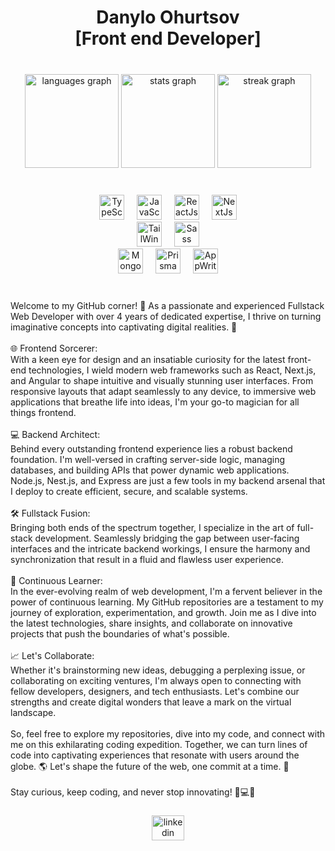 <h1 align="center">‎‎Danylo Ohurtsov <br/>[Front end Developer]</h1>

###

<br clear="both">

<div align="center">
  <img src="https://github-readme-stats.vercel.app/api/top-langs?username=DanyloOhurtsov&locale=en&hide_title=false&layout=compact&card_width=320&langs_count=5&theme=react&hide_border=false&order=2" height="150" alt="languages graph"  />
  <img src="https://github-readme-stats.vercel.app/api?username=DanyloOhurtsov&hide_title=false&hide_rank=true&show_icons=true&include_all_commits=true&count_private=true&disable_animations=false&theme=react&locale=en&hide_border=false&order=1" height="150" alt="stats graph"  />
  <img src="https://streak-stats.demolab.com?user=DanyloOhurtsov&locale=en&mode=daily&theme=react&hide_border=false&border_radius=5&order=3" height="150" alt="streak graph"  />
</div>

###

<br clear="both">

<div align="center">
  <img src="https://cdn.jsdelivr.net/gh/devicons/devicon@latest/icons/typescript/typescript-original.svg" height="40" alt="TypeScript" />
  <img width="12" />
  <img src="https://cdn.jsdelivr.net/gh/devicons/devicon@latest/icons/javascript/javascript-original.svg" height="40" alt="JavaScript"/>
  <img width="12" />
  <img src="https://cdn.jsdelivr.net/gh/devicons/devicon@latest/icons/react/react-original.svg" height="40" alt="ReactJs"/>
  <img width="12" />
  <img src="https://cdn.jsdelivr.net/gh/devicons/devicon@latest/icons/nextjs/nextjs-original.svg" height="40" alt="NextJs"/>
  
  <br/>
  
  <img src="https://cdn.jsdelivr.net/gh/devicons/devicon@latest/icons/tailwindcss/tailwindcss-original.svg" height="40" alt="TailWind"/>
  <img width="12" />
  <img src="https://cdn.jsdelivr.net/gh/devicons/devicon@latest/icons/sass/sass-original.svg" height="40" alt="Sass"/>

  <br/>
  
  <img src="https://cdn.jsdelivr.net/gh/devicons/devicon@latest/icons/mongodb/mongodb-original-wordmark.svg" height="40" alt="MongoDB"/>
  <img width="12" />
  <img src="https://cdn.jsdelivr.net/gh/devicons/devicon@latest/icons/prisma/prisma-original.svg" height="40" alt="Prisma"/>
  <img width="12" />
  <img src="https://cdn.jsdelivr.net/gh/devicons/devicon@latest/icons/appwrite/appwrite-original.svg" height="40" alt="AppWrite"/>
</div>

###

<p align="left">‎<br>Welcome to my GitHub corner! 👋 As a passionate and experienced Fullstack Web Developer with over 4 years of dedicated expertise, I thrive on turning imaginative concepts into captivating digital realities. 🚀<br><br>🌐 Frontend Sorcerer:<br>With a keen eye for design and an insatiable curiosity for the latest front-end technologies, I wield modern web frameworks such as React, Next.js, and Angular to shape intuitive and visually stunning user interfaces. From responsive layouts that adapt seamlessly to any device, to immersive web applications that breathe life into ideas, I'm your go-to magician for all things frontend.<br><br>💻 Backend Architect:<br>Behind every outstanding frontend experience lies a robust backend foundation. I'm well-versed in crafting server-side logic, managing databases, and building APIs that power dynamic web applications. Node.js, Nest.js, and Express are just a few tools in my backend arsenal that I deploy to create efficient, secure, and scalable systems.<br><br>🛠️ Fullstack Fusion:<br>Bringing both ends of the spectrum together, I specialize in the art of full-stack development. Seamlessly bridging the gap between user-facing interfaces and the intricate backend workings, I ensure the harmony and synchronization that result in a fluid and flawless user experience.<br><br>🚀 Continuous Learner:<br>In the ever-evolving realm of web development, I'm a fervent believer in the power of continuous learning. My GitHub repositories are a testament to my journey of exploration, experimentation, and growth. Join me as I dive into the latest technologies, share insights, and collaborate on innovative projects that push the boundaries of what's possible.<br><br>📈 Let's Collaborate:<br>Whether it's brainstorming new ideas, debugging a perplexing issue, or collaborating on exciting ventures, I'm always open to connecting with fellow developers, designers, and tech enthusiasts. Let's combine our strengths and create digital wonders that leave a mark on the virtual landscape.<br><br>So, feel free to explore my repositories, dive into my code, and connect with me on this exhilarating coding expedition. Together, we can turn lines of code into captivating experiences that resonate with users around the globe. 🌎 Let's shape the future of the web, one commit at a time. 🌟<br><br>Stay curious, keep coding, and never stop innovating! 🚀💻🎨</p>

###

<div align="center">
  <a href="https://www.linkedin.com/in/space-holder-js/" target="_blank">
    <img src="https://raw.githubusercontent.com/maurodesouza/profile-readme-generator/master/src/assets/icons/social/linkedin/default.svg" width="52" height="40" alt="linkedin logo"  />
  </a>
</div>

###
